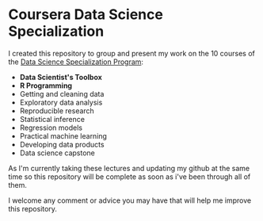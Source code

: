 # Coursera Data Science Specialization
I created this repository to group and present my work on the 10 courses of the [Data Science Specialization Program](https://www.coursera.org/specializations/jhu-data-science#about):
- **Data Scientist's Toolbox**
- **R Programming**
- Getting and cleaning data
- Exploratory data analysis
- Reproducible research
- Statistical inference
- Regression models
- Practical machine learning
- Developing data products
- Data science capstone

As I'm currently taking these lectures and updating my github at the same time so this repository will be complete as soon as i've been through all of them.

I welcome any comment or advice you may have that will help me improve this repository.
